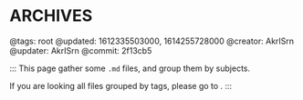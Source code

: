 # ARCHIVES

@tags: root
@updated: 1612335503000, 1614255728000
@creator: AkrISrn
@updater: AkrISrn
@commit: 2f13cb5

:::
This page gather some `.md` files, and group them by subjects.

If you are looking all files grouped by tags, please go to [](/en/categories.md "#").
:::
